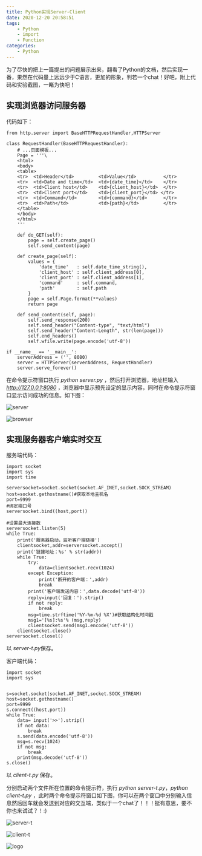 ```yaml
---
title: Python实现Server-Client
date: 2020-12-20 20:58:51
tags:
    - Python
    - import
    - Function
categories:
    - Python
---
```


为了尽快的把上一篇提出的问题展示出来，翻看了Python的文档，然后实现一番，果然在代码量上远远少于C语言，更加的形象，判若一个chat！好吧，附上代码和实验截图，一睹为快吧！

<!-- more -->

## 实现浏览器访问服务器

代码如下：

    from http.server import BaseHTTPRequestHandler,HTTPServer

    class RequestHandler(BaseHTTPRequestHandler):
        # ...页面模板...
        Page = '''\
        <html>
        <body>
        <table>
        <tr>  <td>Header</td>         <td>Value</td>          </tr>
        <tr>  <td>Date and time</td>  <td>{date_time}</td>    </tr>
        <tr>  <td>Client host</td>    <td>{client_host}</td>  </tr>
        <tr>  <td>Client port</td>    <td>{client_port}</td> </tr>
        <tr>  <td>Command</td>        <td>{command}</td>      </tr>
        <tr>  <td>Path</td>           <td>{path}</td>         </tr>
        </table>
        </body>
        </html>
        '''

        def do_GET(self):
            page = self.create_page()
            self.send_content(page)

        def create_page(self):
            values = {
                'date_time'   : self.date_time_string(),
                'client_host' : self.client_address[0],
                'client_port' : self.client_address[1],
                'command'     : self.command,
                'path'        : self.path
            }
            page = self.Page.format(**values)
            return page

        def send_content(self, page):
            self.send_response(200)
            self.send_header("Content-type", "text/html")
            self.send_header("Content-Length", str(len(page)))
            self.end_headers()
            self.wfile.write(page.encode('utf-8'))
            
    if __name__ == '__main__':
        serverAddress = ('', 8080)
        server = HTTPServer(serverAddress, RequestHandler)
        server.serve_forever()

在命令提示符窗口执行 *python server.py* ，然后打开浏览器，地址栏输入 *http://127.0.0.1:8080* ，浏览器中显示预先设定的显示内容，同时在命令提示符窗口显示访问成功的信息。如下图：

![server](https://img-blog.csdnimg.cn/20201220212401539.jpg?x-oss-process=image/watermark,type_ZmFuZ3poZW5naGVpdGk,shadow_10,text_aHR0cHM6Ly9ibG9nLmNzZG4ubmV0L3N0ZXZlbl96ZGc5ODg=,size_16,color_FFFFFF,t_70)

![browser](https://img-blog.csdnimg.cn/20201220212401474.jpg?x-oss-process=image/watermark,type_ZmFuZ3poZW5naGVpdGk,shadow_10,text_aHR0cHM6Ly9ibG9nLmNzZG4ubmV0L3N0ZXZlbl96ZGc5ODg=,size_16,color_FFFFFF,t_70)

## 实现服务器客户端实时交互

服务端代码：

    import socket
    import sys
    import time

    serversocket=socket.socket(socket.AF_INET,socket.SOCK_STREAM)
    host=socket.gethostname()#获取本地主机名
    port=9999
    #绑定端口号
    serversocket.bind((host,port))

    #设置最大连接数
    serversocket.listen(5)
    while True:
        print('服务器启动，监听客户端链接')
        clientsocket,addr=serversocket.accept()
        print('链接地址：%s' % str(addr))
        while True:
            try:
                data=clientsocket.recv(1024)
            except Exception:
                print('断开的客户端：',addr)
                break
            print('客户端发送内容：',data.decode('utf-8'))
            reply=input('回复：').strip()
            if not reply:
                break
            msg=time.strftime('%Y-%m-%d %X')#获取结构化时间戳
            msg1='[%s]:%s'% (msg,reply)
            clientsocket.send(msg1.encode('utf-8'))
        clientsocket.close()
    serversocket.closel()

以 *server-t.py*保存。

客户端代码：

    import socket
    import sys


    s=socket.socket(socket.AF_INET,socket.SOCK_STREAM)
    host=socket.gethostname()
    port=9999
    s.connect((host,port))
    while True:
        data= input('>>').strip()
        if not data:
            break
        s.send(data.encode('utf-8'))
        msg=s.recv(1024)
        if not msg:
            break
        print(msg.decode('utf-8'))
    s.close()

以 *client-t.py* 保存。

分别启动两个文件所在位置的命令提示符，执行 *python server-t.py*，*python client-t.py* ，此时两个命令提示符窗口如下图，你可以在两个窗口中分别输入信息然后回车就会发送到对应的交互端，类似于一个chat了！！！挺有意思，要不你也来试试？！:)

![server-t](https://img-blog.csdnimg.cn/20201220212401429.jpg?x-oss-process=image/watermark,type_ZmFuZ3poZW5naGVpdGk,shadow_10,text_aHR0cHM6Ly9ibG9nLmNzZG4ubmV0L3N0ZXZlbl96ZGc5ODg=,size_16,color_FFFFFF,t_70)

![client-t](https://img-blog.csdnimg.cn/20201220212401426.jpg?x-oss-process=image/watermark,type_ZmFuZ3poZW5naGVpdGk,shadow_10,text_aHR0cHM6Ly9ibG9nLmNzZG4ubmV0L3N0ZXZlbl96ZGc5ODg=,size_16,color_FFFFFF,t_70)

![logo](https://img-blog.csdnimg.cn/20201218081104595.jpg#pic_center)
